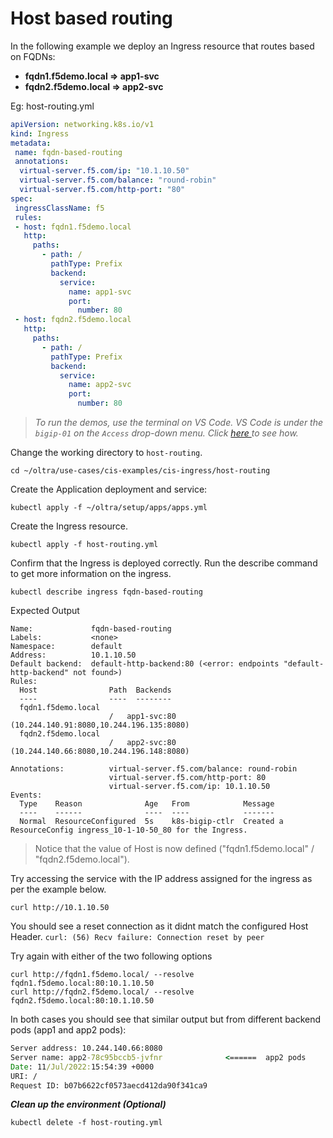 # Host based routing
In the following example we deploy an Ingress resource that routes based on FQDNs:

- **fqdn1.f5demo.local => app1-svc**
- **fqdn2.f5demo.local => app2-svc**


Eg: host-routing.yml
```yml
apiVersion: networking.k8s.io/v1
kind: Ingress
metadata:
 name: fqdn-based-routing
 annotations:
  virtual-server.f5.com/ip: "10.1.10.50"
  virtual-server.f5.com/balance: "round-robin"
  virtual-server.f5.com/http-port: "80"
spec:
 ingressClassName: f5
 rules:
 - host: fqdn1.f5demo.local
   http:
     paths:
       - path: /
         pathType: Prefix
         backend:
           service:
             name: app1-svc
             port:
               number: 80
 - host: fqdn2.f5demo.local
   http:
     paths:
       - path: /
         pathType: Prefix
         backend:
           service:
             name: app2-svc
             port:
               number: 80

```

> *To run the demos, use the terminal on VS Code. VS Code is under the `bigip-01` on the `Access` drop-down menu. Click <a href="https://raw.githubusercontent.com/F5EMEA/oltra/main/vscode.png"> here </a> to see how.*

Change the working directory to `host-routing`.
```
cd ~/oltra/use-cases/cis-examples/cis-ingress/host-routing
```

Create the Application deployment and service: 
```
kubectl apply -f ~/oltra/setup/apps/apps.yml
```

Create the Ingress resource.
```
kubectl apply -f host-routing.yml
```

Confirm that the Ingress is deployed correctly. Run the describe command to get more information on the ingress.
```
kubectl describe ingress fqdn-based-routing
```

Expected Output
```
Name:             fqdn-based-routing
Labels:           <none>
Namespace:        default
Address:          10.1.10.50
Default backend:  default-http-backend:80 (<error: endpoints "default-http-backend" not found>)
Rules:
  Host                Path  Backends
  ----                ----  --------
  fqdn1.f5demo.local  
                      /   app1-svc:80 (10.244.140.91:8080,10.244.196.135:8080)
  fqdn2.f5demo.local  
                      /   app2-svc:80 (10.244.140.66:8080,10.244.196.148:8080)

Annotations:          virtual-server.f5.com/balance: round-robin
                      virtual-server.f5.com/http-port: 80
                      virtual-server.f5.com/ip: 10.1.10.50
Events:
  Type    Reason              Age   From            Message
  ----    ------              ----  ----            -------
  Normal  ResourceConfigured  5s    k8s-bigip-ctlr  Created a ResourceConfig ingress_10-1-10-50_80 for the Ingress.
```

> Notice that the value of Host is now defined ("fqdn1.f5demo.local" / "fqdn2.f5demo.local").


Try accessing the service with the IP address assigned for the ingress as per the example below. 
```
curl http://10.1.10.50
```

You should see a reset connection as it didnt match the configured Host Header.
`curl: (56) Recv failure: Connection reset by peer`

Try again with either of the two following options
```
curl http://fqdn1.f5demo.local/ --resolve fqdn1.f5demo.local:80:10.1.10.50
curl http://fqdn2.f5demo.local/ --resolve fqdn2.f5demo.local:80:10.1.10.50
```

In both cases you should see that similar output but from different backend pods (app1 and app2 pods):

```cmd
Server address: 10.244.140.66:8080
Server name: app2-78c95bccb5-jvfnr              <======  app2 pods
Date: 11/Jul/2022:15:54:39 +0000
URI: /      
Request ID: b07b6622cf0573aecd412da90f341ca9
```

***Clean up the environment (Optional)***
```
kubectl delete -f host-routing.yml
```
